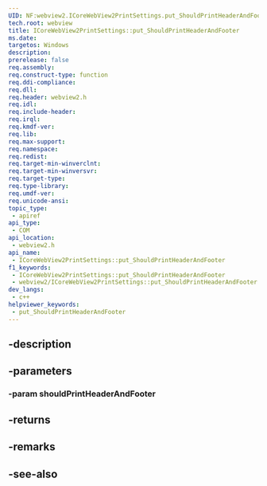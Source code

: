```yaml
---
UID: NF:webview2.ICoreWebView2PrintSettings.put_ShouldPrintHeaderAndFooter
tech.root: webview
title: ICoreWebView2PrintSettings::put_ShouldPrintHeaderAndFooter
ms.date: 
targetos: Windows
description: 
prerelease: false
req.assembly: 
req.construct-type: function
req.ddi-compliance: 
req.dll: 
req.header: webview2.h
req.idl: 
req.include-header: 
req.irql: 
req.kmdf-ver: 
req.lib: 
req.max-support: 
req.namespace: 
req.redist: 
req.target-min-winverclnt: 
req.target-min-winversvr: 
req.target-type: 
req.type-library: 
req.umdf-ver: 
req.unicode-ansi: 
topic_type:
 - apiref
api_type:
 - COM
api_location:
 - webview2.h
api_name:
 - ICoreWebView2PrintSettings::put_ShouldPrintHeaderAndFooter
f1_keywords:
 - ICoreWebView2PrintSettings::put_ShouldPrintHeaderAndFooter
 - webview2/ICoreWebView2PrintSettings::put_ShouldPrintHeaderAndFooter
dev_langs:
 - c++
helpviewer_keywords:
 - put_ShouldPrintHeaderAndFooter
---
```


## -description

## -parameters

### -param shouldPrintHeaderAndFooter

## -returns

## -remarks

## -see-also


